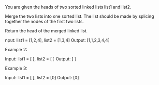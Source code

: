 You are given the heads of two sorted linked lists list1 and list2.

Merge the two lists into one sorted list. The list should be made by splicing together the nodes of the first two lists.

Return the head of the merged linked list.


nput: list1 = [1,2,4], list2 = [1,3,4]
Output: [1,1,2,3,4,4]

Example 2:

Input: list1 = [ ], list2 = [ ]
Output: [ ] 

Example 3:

Input: list1 = [ ], list2 = [0]
Output: [0]
